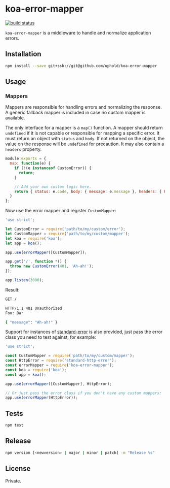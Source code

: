 # koa-error-mapper

[![build status][travis-image]][travis-url]

`koa-error-mapper` is a middleware to handle and normalize application errors.

## Installation

```sh
npm install --save git+ssh://git@github.com/uphold/koa-error-mapper
```

## Usage

### Mappers

Mappers are responsible for handling errors and normalizing the response. A generic fallback mapper is included in case no custom mapper is available.

The only interface for a mapper is a `map()` function. A mapper should return `undefined` if it is not capable or responsible for mapping a specific error. It must return an object with `status` and `body`. If not returned on the object, the value on the response will be `undefined` for precaution. It may also contain a `headers` property.

```javascript
module.exports = {
  map: function(e) {
    if (!(e instanceof CustomError)) {
      return;
    }

    // Add your own custom logic here.
    return { status: e.code, body: { message: e.message }, headers: { Foo: 'Bar' }};
  }
};
```

Now use the error mapper and register `CustomMapper`:

```javascript
'use strict';

let CustomError = require('path/to/my/custom/error');
let CustomMapper = require('path/to/my/custom/mapper');
let koa = require('koa');
let app = koa();

app.use(errorMapper([CustomMapper]);

app.get('/', function *() {
  throw new CustomError(401, 'Ah-ah!');
});

app.listen(3000);
```

Result:

```sh
GET /

HTTP/1.1 401 Unauthorized
Foo: Bar

{ "message": "Ah-ah!" }
```

Support for instances of [standard-error](https://github.com/moll/js-standard-error) is also provided, just pass the error class you need to test against, for example:

```js
'use strict';

const CustomMapper = require('path/to/my/custom/mapper');
const HttpError = require('standard-http-error');
const errorMapper = require('koa-error-mapper');
const koa = require('koa');
const app = koa();

app.use(errorMapper([CustomMapper], HttpError);

// Or just pass the error class if you don't have any custom mappers:
app.use(errorMapper(HttpError));
```

## Tests

```sh
npm test
```

## Release

```sh
npm version [<newversion> | major | minor | patch] -m "Release %s"
```

## License

Private.

[travis-image]: https://magnum.travis-ci.com/uphold/koa-error-mapper.svg?token=dwsFqQ7vWTc2XyntMBxA&style=flat-square
[travis-url]: https://magnum.travis-ci.com/uphold/koa-error-mapper
